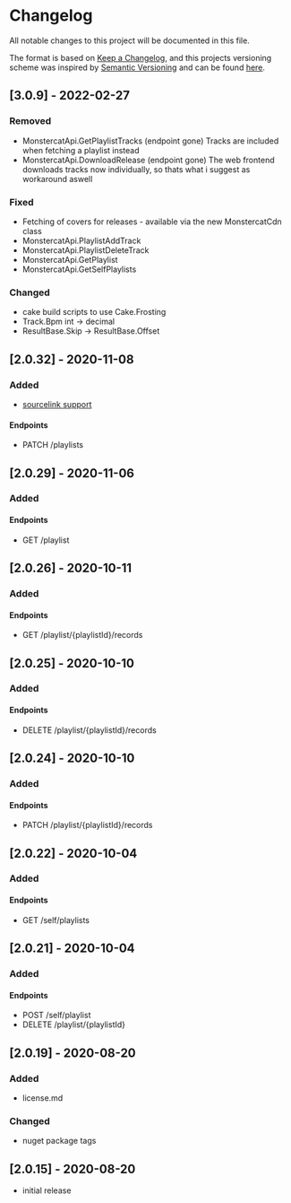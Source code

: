 # Changelog

All notable changes to this project will be documented in this file.

The format is based on [Keep a Changelog](https://keepachangelog.com/en/1.0.0/),
and this projects versioning scheme was inspired by [Semantic Versioning](https://semver.org/spec/v2.0.0.html) and can be found [here](versioning.md).

## [3.0.9] - 2022-02-27

### Removed

- MonstercatApi.GetPlaylistTracks (endpoint gone) Tracks are included when fetching a playlist instead
- MonstercatApi.DownloadRelease  (endpoint gone) The web frontend downloads tracks now individually, so thats what i suggest as workaround aswell

### Fixed

- Fetching of covers for releases - available via the new MonstercatCdn class
- MonstercatApi.PlaylistAddTrack
- MonstercatApi.PlaylistDeleteTrack
- MonstercatApi.GetPlaylist
- MonstercatApi.GetSelfPlaylists

### Changed

- cake build scripts to use Cake.Frosting
- Track.Bpm int -> decimal
- ResultBase.Skip -> ResultBase.Offset

## [2.0.32] - 2020-11-08

### Added

- [sourcelink support](https://docs.microsoft.com/en-us/dotnet/standard/library-guidance/sourcelink#using-source-link)

#### Endpoints

- PATCH /playlists

## [2.0.29] - 2020-11-06

### Added

#### Endpoints

- GET /playlist

## [2.0.26] - 2020-10-11

### Added

#### Endpoints

- GET /playlist/{playlistId}/records

## [2.0.25] - 2020-10-10

### Added

#### Endpoints

- DELETE /playlist/{playlistId}/records

## [2.0.24] - 2020-10-10

### Added

#### Endpoints

- PATCH /playlist/{playlistId}/records

## [2.0.22] - 2020-10-04

### Added

#### Endpoints

- GET /self/playlists

## [2.0.21] - 2020-10-04

### Added

#### Endpoints

- POST /self/playlist
- DELETE /playlist/{playlistId}

## [2.0.19] - 2020-08-20

### Added

- license.md

### Changed

- nuget package tags

## [2.0.15] - 2020-08-20

- initial release
